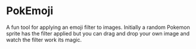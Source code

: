 # PokEmoji
A fun tool for applying an emoji filter to images.
Initially a random Pokemon sprite has the filter applied but you can drag and drop your own image and watch the filter work its magic.
